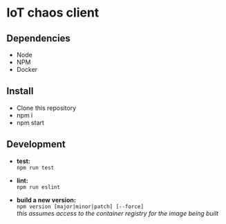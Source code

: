 # IoT chaos client

## Dependencies
  * Node
  * NPM
  * Docker

## Install
  * Clone this repository
  * npm i
  * npm start

## Development
  * **test:**  
  `npm run test`  

  * **lint:**  
  `npm run eslint`  

  * **build a new version:**  
  `npm version [major|minor|patch] [--force]`  
  *this assumes access to the container registry for the image being built*
